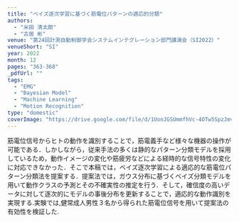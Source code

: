 ```yaml
---
title: "ベイズ逐次学習に基づく筋電位パターンの適応的分類"
authors:
  - "米田 清太朗"
  - "古居 彬"
venue: "第24回計測自動制御学会システムインテグレーション部門講演会（SI2022）"
venueShort: "SI"
year: 2022
month: 12
pages: "363-368"
_pdfUrl: ""
tags:
  - "EMG"
  - "Bayesian Model"
  - "Machine Learning"
  - "Motion Recognition"
type: "domestic"
coverImage: "https://drive.google.com/file/d/1UonJGSUmmfhVc-4OTw5SpzJmvgLmciIO/view?usp=sharing" 
---
```

筋電位信号からヒトの動作を識別することで，筋電義手など様々な機器の操作が可能である．しかしながら，従来手法の多くは静的なパターン分類モデルを採用しているため，動作イメージの変化や筋疲労などによる経時的な信号特性の変化に対応できなかった．そこで本稿では，ベイズ逐次学習による適応的な筋電位パターン分類法を提案する．提案法では，ガウス分布に基づくベイズ分類モデルを用いて動作クラスの予測とその不確実性の推定を行う．そして，確信度の高いデータに対して逐次的にモデルの事後分布を更新することで，適応的な動作識別を実現する.実験では,健常成人男性３名から得られた筋電位信号を用いて提案法の有効性を検証した.
